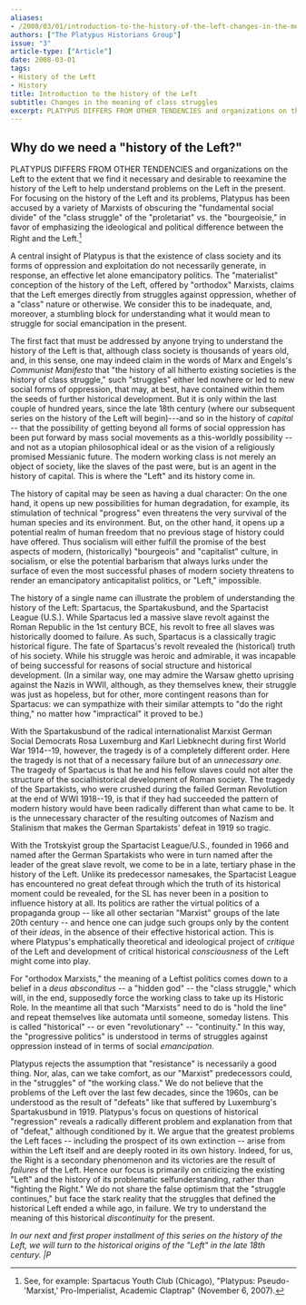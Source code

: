 ```yaml
---
aliases:
- /2008/03/01/introduction-to-the-history-of-the-left-changes-in-the-meaning-of-class-struggles
authors: ["The Platypus Historians Group"]
issue: "3"
article-type: ["Article"]
date: 2008-03-01
tags:
- History of the Left
- History
title: Introduction to the history of the Left
subtitle: Changes in the meaning of class struggles
excerpt: PLATYPUS DIFFERS FROM OTHER TENDENCIES and organizations on the Left to the extent that we find it necessary and desirable to reexamine the history of the Left to help understand problems on the Left in the present. For focusing on the history of the Left and its problems, Platypus has been accused by a variety of Marxists of obscuring the "fundamental social divide" of the "class struggle" of the "proletariat" vs. the "bourgeoisie," in favor of emphasizing the ideological and political difference between the Right and the Left.
---
```


## Why do we need a "history of the Left?"

PLATYPUS DIFFERS FROM OTHER TENDENCIES and organizations on the Left to the extent that we find it necessary and desirable to reexamine the history of the Left to help understand problems on the Left in the present. For focusing on the history of the Left and its problems, Platypus has been accused by a variety of Marxists of obscuring the "fundamental social divide" of the "class struggle" of the "proletariat" vs. the "bourgeoisie," in favor of emphasizing the ideological and political difference between the Right and the Left.[^1]

A central insight of Platypus is that the existence of class society and its forms of oppression and exploitation do not necessarily generate, in response, an effective let alone emancipatory politics. The "materialist" conception of the history of the Left, offered by "orthodox" Marxists, claims that the Left emerges directly from struggles against oppression, whether of a "class" nature or otherwise. We consider this to be inadequate, and, moreover, a stumbling block for understanding what it would mean to struggle for social emancipation in the present.

The first fact that must be addressed by anyone trying to understand the history of the Left is that, although class society is thousands of years old, and, in this sense, one may indeed claim in the words of Marx and Engels's *Communist Manifesto* that "the history of all hitherto existing societies is the history of class struggle," such "struggles" either led nowhere or led to new social forms of oppression, that may, at best, have contained within them the seeds of further historical development. But it is only within the last couple of hundred years, since the late 18th century (where our subsequent series on the history of the Left will begin)---and so in the history of *capital* -- that the possibility of getting beyond all forms of social oppression has been put forward by mass social movements as a this-worldly possibility -- and not as a utopian philosophical ideal or as the vision of a religiously promised Messianic future. The modern working class is not merely an object of society, like the slaves of the past were, but is an agent in the history of capital. This is where the "Left" and its history come in.

The history of capital may be seen as having a dual character: On the one hand, it opens up new possibilities for human degradation, for example, its stimulation of technical "progress" even threatens the very survival of the human species and its environment. But, on the other hand, it opens up a potential realm of human freedom that no previous stage of history could have offered. Thus socialism will either fulfill the promise of the best aspects of modern, (historically) "bourgeois" and "capitalist" culture, in socialism, or else the potential barbarism that always lurks under the surface of even the most successful phases of modern society threatens to render an emancipatory anticapitalist politics, or "Left," impossible.

The history of a single name can illustrate the problem of understanding the history of the Left: Spartacus, the Spartakusbund, and the Spartacist League (U.S.). While Spartacus led a massive slave revolt against the Roman Republic in the 1st century BCE, his revolt to free all slaves was historically doomed to failure. As such, Spartacus is a classically tragic historical figure. The fate of Spartacus's revolt revealed the (historical) truth of his society. While his struggle was heroic and admirable, it was incapable of being successful for reasons of social structure and historical development. (In a similar way, one may admire the Warsaw ghetto uprising against the Nazis in WWII, although, as they themselves knew, their struggle was just as hopeless, but for other, more contingent reasons than for Spartacus: we can sympathize with their similar attempts to "do the right thing," no matter how "impractical" it proved to be.)

With the Spartakusbund of the radical internationalist Marxist German Social Democrats Rosa Luxemburg and Karl Liebknecht during first World War 1914--19, however, the tragedy is of a completely different order. Here the tragedy is not that of a necessary failure but of an *unnecessary one*. The tragedy of Spartacus is that he and his fellow slaves could not alter the structure of the socialhistorical development of Roman society. The tragedy of the Spartakists, who were crushed during the failed German Revolution at the end of WWI 1918--19, is that if they had succeeded the pattern of modern history would have been radically different than what came to be. It is the unnecessary character of the resulting outcomes of Nazism and Stalinism that makes the German Spartakists' defeat in 1919 so tragic.

With the Trotskyist group the Spartacist League/U.S., founded in 1966 and named after the German Spartakists who were in turn named after the leader of the great slave revolt, we come to be in a late, tertiary phase in the history of the Left. Unlike its predecessor namesakes, the Spartacist League has encountered no great defeat through which the truth of its historical moment could be revealed, for the SL has never been in a position to influence history at all. Its politics are rather the virtual politics of a propaganda group -- like all other sectarian "Marxist" groups of the late 20th century -- and hence one can judge such groups only by the content of their *ideas*, in the absence of their effective historical action. This is where Platypus's emphatically theoretical and ideological project of *critique* of the Left and development of critical historical *consciousness* of the Left might come into play.

For "orthodox Marxists," the meaning of a Leftist politics comes down to a belief in a *deus absconditus* -- a "hidden god" -- the "class struggle," which will, in the end, supposedly force the working class to take up its Historic Role. In the meantime all that such "Marxists" need to do is "hold the line" and repeat themselves like automata until someone, someday listens. This is called "historical" -- or even "revolutionary" -- "continuity." In this way, the "progressive politics" is understood in terms of struggles against oppression instead of in terms of social *emancipation*.

Platypus rejects the assumption that "resistance" is necessarily a good thing. Nor, alas, can we take comfort, as our "Marxist" predecessors could, in the "struggles" of "the working class." We do not believe that the problems of the Left over the last few decades, since the 1960s, can be understood as the result of "defeats" like that suffered by Luxemburg's Spartakusbund in 1919. Platypus's focus on questions of historical "regression" reveals a radically different problem and explanation from that of "defeat," although conditioned by it. We argue that the greatest problems the Left faces -- including the prospect of its own extinction -- arise from within the Left itself and are deeply rooted in its own history. Indeed, for us, the Right is a secondary phenomenon and its victories are the result of *failures* of the Left. Hence our focus is primarily on criticizing the existing "Left" and the history of its problematic selfunderstanding, rather than "fighting the Right." We do not share the false optimism that the "struggle continues," but face the stark reality that the struggles that defined the historical Left ended a while ago, in failure. We try to understand the meaning of this historical *discontinuity* for the present.

*In our next and first proper installment of this series on the history of the Left, we will turn to the historical origins of the "Left" in the late 18th century. *|P**

[^1]: See, for example: Spartacus Youth Club (Chicago), "Platypus: Pseudo-'Marxist,' Pro-Imperialist, Academic Claptrap" (November 6, 2007).
